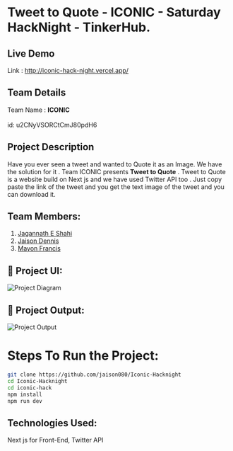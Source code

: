 # Tweet to Quote - ICONIC - Saturday HackNight - TinkerHub.

## Live Demo 

Link : http://iconic-hack-night.vercel.app/

## Team Details

Team Name : <b>ICONIC</b> <br></br>id: u2CNyVSORCtCmJ80pdH6

## Project Description

Have you ever seen a tweet and wanted to Quote it as an Image. We have the solution for it . Team ICONIC presents <b>Tweet to Quote</b> . Tweet to Quote is a website build on Next js and we have used Twitter API too . Just copy paste the link of the tweet and you get the text image of the tweet and you can download it.

## Team Members:

1. [Jagannath E Shahi](https://github.com/Jagannathes)
2. [Jaison Dennis](https://github.com/jaison080) 
3. [Mayon Francis](https://github.com/Mayon-Francis)

## 🔧 Project UI:

![Project Diagram](https://github.com/jaison080/Iconic-HackNight/blob/master/images/img1.png)

## 🔧 Project Output:

![Project Output](https://github.com/jaison080/Iconic-HackNight/blob/master/images/img.png)

# Steps To Run the Project:

```bash
git clone https://github.com/jaison080/Iconic-Hacknight
cd Iconic-Hacknight
cd iconic-hack
npm install
npm run dev
```

## Technologies Used:

Next js for Front-End, Twitter API
